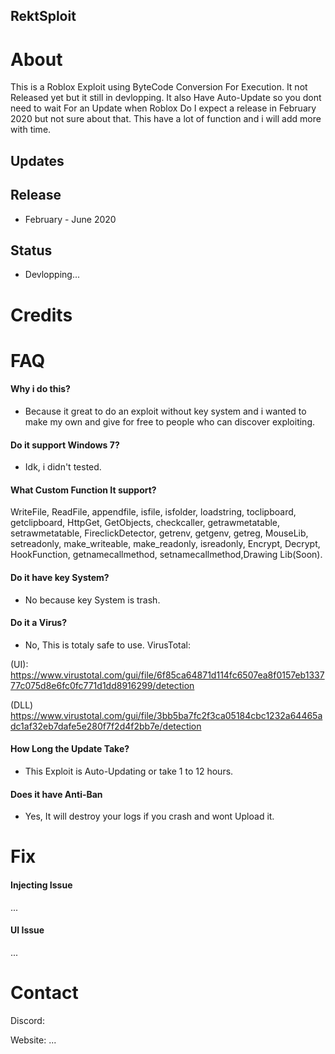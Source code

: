 ## RektSploit

# About
This is a Roblox Exploit using ByteCode Conversion For Execution. 
It not Released yet but it still in devlopping. It also Have Auto-Update so you dont need to wait For an Update when Roblox Do I expect a release in February 2020 but not sure about that. This have a lot of function and i will add more with time.

## Updates

## Release
- February - June 2020

## Status
- Devlopping...

# Credits

# FAQ
#### Why i do this?
- Because it great to do an exploit without key system and i wanted to make my own and give for free to people who can discover exploiting.
#### Do it support Windows 7?
- Idk, i didn't tested.
#### What Custom Function It support?
WriteFile, ReadFile, appendfile, isfile, isfolder, loadstring, toclipboard, getclipboard, HttpGet, GetObjects, checkcaller, getrawmetatable, setrawmetatable, FireclickDetector, getrenv, getgenv, getreg, MouseLib, setreadonly, make_writeable, make_readonly, isreadonly, Encrypt, Decrypt, HookFunction, getnamecallmethod, setnamecallmethod,Drawing Lib(Soon).
#### Do it have key System?
- No because key System is trash.
#### Do it a Virus?
- No, This is totaly safe to use.
VirusTotal:

(UI): https://www.virustotal.com/gui/file/6f85ca64871d114fc6507ea8f0157eb133777c075d8e6fc0fc771d1dd8916299/detection

(DLL) https://www.virustotal.com/gui/file/3bb5ba7fc2f3ca05184cbc1232a64465adc1af32eb7dafe5e280f7f2d4f2bb7e/detection
#### How Long the Update Take?
- This Exploit is Auto-Updating or take 1 to 12 hours.
#### Does it have Anti-Ban
- Yes, It will destroy your logs if you crash and wont Upload it.

# Fix
#### Injecting Issue
...
#### UI Issue
...

# Contact
Discord: 

Website: ...
